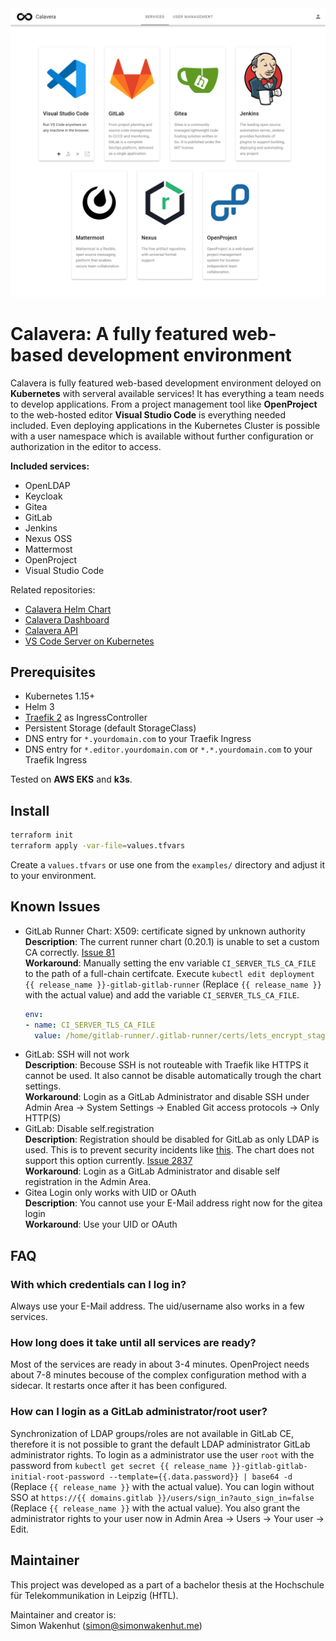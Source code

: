 <img src="docs/screenshots/banner.png" alt="Calavera" width="800"/>

# Calavera: A fully featured web-based development environment
Calavera is fully featured web-based development environment deloyed on **Kubernetes** with serveral available services! It has everything a team needs to develop applications. From a project management tool like **OpenProject** to the web-hosted editor **Visual Studio Code** is everything needed included. Even deploying applications in the Kubernetes Cluster is possible with a user namespace which is available without further configuration or authorization in the editor to access.

**Included services:**
- OpenLDAP
- Keycloak
- Gitea
- GitLab
- Jenkins
- Nexus OSS
- Mattermost
- OpenProject
- Visual Studio Code

Related repositories:
- [Calavera Helm Chart](https://github.com/simwak/charts/tree/main/charts/calavera)
- [Calavera Dashboard](https://github.com/simwak/calavera-dashboard)
- [Calavera API](https://github.com/simwak/calavera-api)
- [VS Code Server on Kubernetes](https://github.com/simwak/k8s-code-server)

## Prerequisites
- Kubernetes 1.15+
- Helm 3
- [Traefik 2](https://docs.traefik.io/) as IngressController
- Persistent Storage (default StorageClass)
- DNS entry for `*.yourdomain.com` to your Traefik Ingress
- DNS entry for `*.editor.yourdomain.com` or `*.*.yourdomain.com` to your Traefik Ingress

Tested on **AWS EKS** and **k3s**.

## Install
``` bash
terraform init
terraform apply -var-file=values.tfvars
```

Create a `values.tfvars` or use one from the `examples/` directory and adjust it to your environment.

## Known Issues
- GitLab Runner Chart: X509: certificate signed by unknown authority  
  **Description**: The current runner chart (0.20.1) is unable to set a custom CA correctly. [Issue 81](https://gitlab.com/gitlab-org/charts/gitlab-runner/-/issues/81)  
  **Workaround**: Manually setting the env variable `CI_SERVER_TLS_CA_FILE` to the path of a full-chain certifcate. Execute `kubectl edit deployment {{ release_name }}-gitlab-gitlab-runner` (Replace `{{ release_name }}` with the actual value) and add the variable `CI_SERVER_TLS_CA_FILE`. 
  ``` yaml
  env:
  - name: CI_SERVER_TLS_CA_FILE
    value: /home/gitlab-runner/.gitlab-runner/certs/lets_encrypt_staging_root.pem
  ```
- GitLab: SSH will not work  
  **Description**: Becouse SSH is not routeable with Traefik like HTTPS it cannot be used. It also cannot be disable automatically trough the chart settings.  
  **Workaround**: Login as a GitLab Administrator and disable SSH under Admin Area → System Settings → Enabled Git access protocols → Only HTTP(S)  
- GitLab: Disable self.registration  
  **Description**: Registration should be disabled for GitLab as only LDAP is used. This is to prevent security incidents like [this](https://www.teiss.co.uk/daimler-ag-mercedes-source-code-leak/). The chart does not support this option currently. [Issue 2837](https://gitlab.com/gitlab-org/omnibus-gitlab/-/issues/2837)  
  **Workaround**: Login as a GitLab Administrator and disable self registration in the Admin Area.
- Gitea Login only works with UID or OAuth  
  **Description**: You cannot use your E-Mail address right now for the gitea login  
  **Workaround**: Use your UID or OAuth

## FAQ
### With which credentials can I log in?
Always use your E-Mail address. The uid/username also works in a few services.

### How long does it take until all services are ready?
Most of the services are ready in about 3-4 minutes. OpenProject needs about 7-8 minutes becouse of the complex configuration method with a sidecar. It restarts once after it has been configured.

### How can I login as a GitLab administrator/root user?
Synchronization of LDAP groups/roles are not available in GitLab CE, therefore it is not possible to grant the default LDAP administrator GitLab administrator rights. To login as a administrator use the user `root` with the password from `kubectl get secret {{ release_name }}-gitlab-gitlab-initial-root-password --template={{.data.password}} | base64 -d` (Replace `{{ release_name }}` with the actual value). You can login without SSO at `https://{{ domains.gitlab }}/users/sign_in?auto_sign_in=false` (Replace `{{ release_name }}` with the actual value). You also grant the administrator rights to your user now in Admin Area → Users → Your user → Edit.


## Maintainer
This project was developed as a part of a bachelor thesis at the Hochschule für Telekommunikation in Leipzig (HfTL).

Maintainer and creator is:  
Simon Wakenhut (<simon@simonwakenhut.me>)